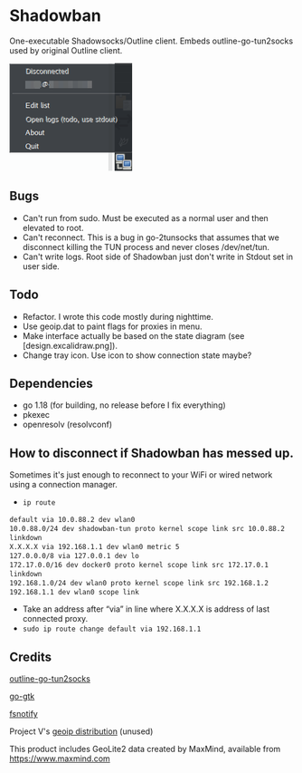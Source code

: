 # Shadowban
One-executable Shadowsocks/Outline client. 
Embeds outline-go-tun2socks used by original Outline client.

![Shadowban screenshot](./screenshot.png)

## Bugs
- Can't run from sudo. Must be executed as a normal user and then elevated to root.
- Can't reconnect. This is a bug in go-2tunsocks that assumes that we disconnect killing the TUN process and never closes /dev/net/tun.
- Can't write logs. Root side of Shadowban just don't write in Stdout set in user side.

## Todo
- Refactor. I wrote this code mostly during nighttime.
- Use geoip.dat to paint flags for proxies in menu.
- Make interface actually be based on the state diagram (see [design.excalidraw.png]).
- Change tray icon. Use icon to show connection state maybe?

## Dependencies
- go 1.18 (for building, no release before I fix everything)
- pkexec
- openresolv (resolvconf)

## How to disconnect if Shadowban has messed up.
Sometimes it's just enough to reconnect to your WiFi or wired network using a connection manager.

- `ip route`
```
default via 10.0.88.2 dev wlan0 
10.0.88.0/24 dev shadowban-tun proto kernel scope link src 10.0.88.2 linkdown 
X.X.X.X via 192.168.1.1 dev wlan0 metric 5 
127.0.0.0/8 via 127.0.0.1 dev lo 
172.17.0.0/16 dev docker0 proto kernel scope link src 172.17.0.1 linkdown 
192.168.1.0/24 dev wlan0 proto kernel scope link src 192.168.1.2 
192.168.1.1 dev wlan0 scope link 
```
- Take an address after “via” in line where X.X.X.X is address of last connected proxy.
- `sudo ip route change default via 192.168.1.1`

## Credits
[outline-go-tun2socks](https://github.com/Jigsaw-Code/outline-go-tun2socks)

[go-gtk](https://github.com/mattn/go-gtk)

[fsnotify](https://github.com/fsnotify/fsnotify)

Project V's [geoip distribution](https://github.com/v2fly/geoip) (unused)

This product includes GeoLite2 data created by MaxMind, available from https://www.maxmind.com
